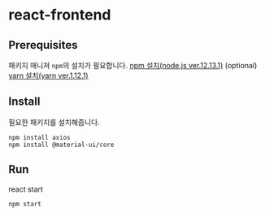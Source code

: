 # react-frontend

## Prerequisites
 패키지 매니져 `npm`의 설치가 필요합니다.
 [npm 설치(node.js ver.12.13.1)](https://nodejs.org/dist/v12.13.1/node-v12.13.1-x64.msi)
 (optional) [yarn 설치(yarn ver.1.12.1)](https://yarnpkg.com/latest.msi)

## Install
 필요한 패키지를 설치해줍니다.
```
npm install axios
npm install @material-ui/core
```

## Run
  react start
```
npm start
```
